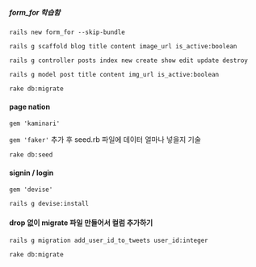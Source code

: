 #### 

##### form_for 학습함

`rails new form_for --skip-bundle`

`rails g scaffold blog title content image_url is_active:boolean`

`rails g controller posts index new create show edit update destroy`

`rails g model post title content img_url is_active:boolean`

`rake db:migrate`



#### page nation

`gem 'kaminari'`



`gem 'faker'`  추가 후 seed.rb 파일에 데이터 얼마나 넣을지 기술

`rake db:seed`



#### signin / login

`gem 'devise'`

`rails g devise:install`



####  drop 없이 migrate 파일 만들어서 컬럼 추가하기

`rails g migration add_user_id_to_tweets user_id:integer`

`rake db:migrate` 

